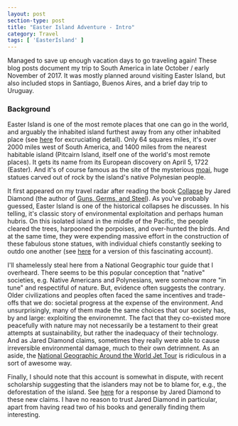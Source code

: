 ```yaml
---
layout: post
section-type: post
title: "Easter Island Adventure - Intro"
category: Travel
tags: [ 'EasterIsland' ]
---
```


Managed to save up enough vacation days to go traveling again! These blog posts document
my trip to South America in late October / early November of 2017.
It was mostly planned around visiting Easter Island, but also included
stops in Santiago, Buenos Aires, and a brief day trip to Uruguay.

### Background

Easter Island is one of the most remote places that one can go in the world, and arguably
the inhabited island furthest away from any other inhabited place
(see [here](https://en.wikipedia.org/wiki/Extreme_points_of_Earth#Remoteness) for excruciating detail).
Only 64 squares miles, it's over 2000 miles west of South America, and 1400 miles from the nearest
habitable island (Pitcairn Island, itself one of the world's most remote places). It gets its name
from its European discovery on April 5, 1722 (Easter). And it's of course
famous as the site of the mysterious [moai](https://en.wikipedia.org/wiki/Moai),
huge statues carved out of rock by the island's native Polynesian people. 

It first appeared on my travel radar after reading the book
[Collapse](https://www.goodreads.com/book/show/475.Collapse)
by Jared Diamond (the author of [Guns, Germs, and Steel](https://www.goodreads.com/book/show/1842.Guns_Germs_and_Steel)).
As you've probably guessed, Easter Island is one of the historical collapses he discusses.
In his telling, it's classic story of environmental exploitation and perhaps human hubris.
On this isolated island in the middle of the Pacific, the people cleared the trees, harpooned
the porpoises, and over-hunted the birds. And at the same time, they were expending
massive effort in the construction of these fabulous stone statues, with individual chiefs constantly seeking
to outdo one another (see [here](http://discovermagazine.com/1995/aug/eastersend543) for a version
of this fascinating account).

I'll shamelessly steal here from a National Geographic tour guide that I overheard.
There seems to be this popular conception that "native" societies, e.g.
Native Americans and Polynesians, were somehow more "in tune" and
respectiful of nature. But, evidence often suggests the contrary.
Older civilizations and peoples often faced the same incentives and trade-offs that we do:
societal progress at the expense of the environment. And unsurprisingly,
many of them made the same choices that our society has, by and large: exploiting the environemnt. 
The fact that they co-existed more peacefully with nature may not necessarily be a testament to their
great attempts at sustainability, but rather the inadequacy of their technology. And as
Jared Diamond claims, sometimes they really were able to cause irreversible environmental
damage, much to their own detrimnent.
As an aside, the
[National Geographic Around the World Jet Tour](http://www.nationalgeographicexpeditions.com/expeditions/around-the-world-jet-tour/detail)
is ridiculous in a sort of awesome way.

Finally, I should note that this account is somewhat in dispute, with recent scholarship
suggesting that the islanders may not be to blame for, e.g., the deforestation of the island.
See [here](http://www.marklynas.org/2011/09/the-myths-of-easter-island-jared-diamond-responds/)
for a response by Jared Diamond to these new claims. I have no reason to trust Jared Diamond
in particular, apart from having read two of his books and generally finding them interesting.
